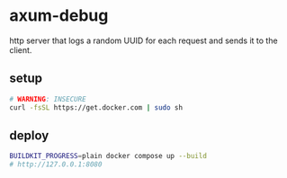 # axum-debug

http server that logs a random UUID for each request and sends it to the client.

## setup

```sh
# WARNING: INSECURE
curl -fsSL https://get.docker.com | sudo sh
```

## deploy

```sh
BUILDKIT_PROGRESS=plain docker compose up --build
# http://127.0.0.1:8080
```
